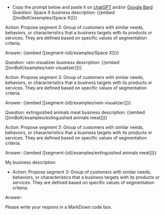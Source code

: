 - Copy the prompt below and paste it on [chatGPT](https://chat.openai.com) and/or [Google Bard](https://bard.google.com/chat)
Question: Space X business description:
{{embed [[innBoK/examples/Space X]]}}

Action: Propose segment 3: Group of customers with similar needs, behaviors, or characteristics that a business targets with its products or services. They are defined based on specific values of segmentation criteria.

Answer:
{{embed [[segment-(id)/examples/Space X]]}}

Question: vein visualizer business description:
{{embed [[innBoK/examples/vein visualizer]]}}

Action: Propose segment 3: Group of customers with similar needs, behaviors, or characteristics that a business targets with its products or services. They are defined based on specific values of segmentation criteria.

Answer:
{{embed [[segment-(id)/examples/vein visualizer]]}}

Question: extinguished animals meat business description:
{{embed [[innBoK/examples/extinguished animals meat]]}}

Action: Propose segment 3: Group of customers with similar needs, behaviors, or characteristics that a business targets with its products or services. They are defined based on specific values of segmentation criteria.

Answer:
{{embed [[segment-(id)/examples/extinguished animals meat]]}}



My business description

<CONTEXT>

- Action:
Propose segment 3: Group of customers with similar needs, behaviors, or characteristics that a business targets with its products or services. They are defined based on specific values of segmentation criteria.

Answer:

Please write your respons in a MarkDown code box.



